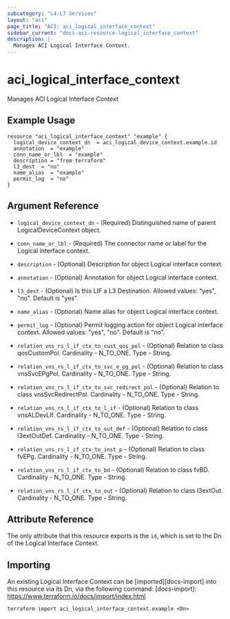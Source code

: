 ```yaml
---
subcategory: "L4-L7 Services"
layout: "aci"
page_title: "ACI: aci_logical_interface_context"
sidebar_current: "docs-aci-resource-logical_interface_context"
description: |-
  Manages ACI Logical Interface Context.
---
```


# aci_logical_interface_context

Manages ACI Logical Interface Context

## Example Usage

```hcl
resource "aci_logical_interface_context" "example" {
  logical_device_context_dn  = aci_logical_device_context.example.id
  annotation  = "example"
  conn_name_or_lbl  = "example"
  description = "from terraform"
  l3_dest  = "no"
  name_alias  = "example"
  permit_log  = "no"
}
```

## Argument Reference

- `logical_device_context_dn` - (Required) Distinguished name of parent LogicalDeviceContext object.
- `conn_name_or_lbl` - (Required) The connector name or label for the Logical interface context.
- `description` - (Optional) Description for object Logical interface context.
- `annotation` - (Optional) Annotation for object Logical interface context.
- `l3_dest` - (Optional) Is this LIF a L3 Destination.
  Allowed values: "yes", "no". Default is "yes".
- `name_alias` - (Optional) Name alias for object Logical interface context.
- `permit_log` - (Optional) Permit logging action for object Logical interface context.
  Allowed values: "yes", "no". Default is "no".

- `relation_vns_rs_l_if_ctx_to_cust_qos_pol` - (Optional) Relation to class qosCustomPol. Cardinality - N_TO_ONE. Type - String.
- `relation_vns_rs_l_if_ctx_to_svc_e_pg_pol` - (Optional) Relation to class vnsSvcEPgPol. Cardinality - N_TO_ONE. Type - String.
- `relation_vns_rs_l_if_ctx_to_svc_redirect_pol` - (Optional) Relation to class vnsSvcRedirectPol. Cardinality - N_TO_ONE. Type - String.
- `relation_vns_rs_l_if_ctx_to_l_if` - (Optional) Relation to class vnsALDevLIf. Cardinality - N_TO_ONE. Type - String.
- `relation_vns_rs_l_if_ctx_to_out_def` - (Optional) Relation to class l3extOutDef. Cardinality - N_TO_ONE. Type - String.
- `relation_vns_rs_l_if_ctx_to_inst_p` - (Optional) Relation to class fvEPg. Cardinality - N_TO_ONE. Type - String.
- `relation_vns_rs_l_if_ctx_to_bd` - (Optional) Relation to class fvBD. Cardinality - N_TO_ONE. Type - String.
- `relation_vns_rs_l_if_ctx_to_out` - (Optional) Relation to class l3extOut. Cardinality - N_TO_ONE. Type - String.

## Attribute Reference

The only attribute that this resource exports is the `id`, which is set to the
Dn of the Logical Interface Context.

## Importing

An existing Logical Interface Context can be [imported][docs-import] into this resource via its Dn, via the following command:
[docs-import]: https://www.terraform.io/docs/import/index.html

```
terraform import aci_logical_interface_context.example <Dn>
```

